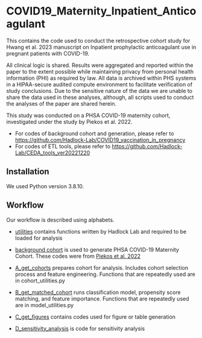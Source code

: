# COVID19_Maternity_Inpatient_Anticoagulant

This contains the code used to conduct the retrospective cohort study for Hwang et al. 2023 manuscript on Inpatient prophylactic anticoagulant use in pregnant patients with COVID-19. 

All clinical logic is shared. Results were aggregated and reported within the paper to the extent possible while maintaining privacy from personal health information (PHI) as required by law. All data is archived within PHS systems in a HIPAA-secure audited compute environment to facilitate verification of study conclusions. Due to the sensitive nature of the data we are unable to share the data used in these analyses, although, all scripts used to conduct the analyses of the paper are shared herein. 

This study was conducted on a PHSA COVID-19 maternity cohort, investigated under the study by Piekos et al. 2022. 
* For codes of background cohort and generation, please refer to https://github.com/Hadlock-Lab/COVID19_vaccination_in_pregnancy 
* For codes of ETL tools, please refer to https://github.com/Hadlock-Lab/CEDA_tools_ver20221220

## Installation
We used Python version 3.8.10. 

## Workflow 
Our workflow is described using alphabets. 

- [utilities](https://github.com/Hadlock-Lab/COVID19_Maternity_Inpatient_Anticoagulant/tree/main/utilities) contains functions written by Hadlock Lab and required to be loaded for analysis   

- [background cohort](https://github.com/Hadlock-Lab/COVID19_Maternity_Inpatient_Anticoagulant/tree/main/background_cohorts) is used to generate PHSA COVID-19 Maternity Cohort. These codes were from [Piekos et al. 2022](https://github.com/Hadlock-Lab/COVID19_vaccination_in_pregnancy) 

- [A_get_cohorts](https://github.com/Hadlock-Lab/COVID19_Maternity_Inpatient_Anticoagulant/tree/main/A_get_cohorts) prepares cohort for analysis. Includes cohort selection process and feature engineering. Functions that are repeatedly used are in cohort_utilities.py

- [B_get_matched_cohort](https://github.com/Hadlock-Lab/COVID19_Maternity_Inpatient_Anticoagulant/tree/main/B_get_matched_cohort) runs classification model, propensity score matching, and feature importance. Functions that are repeatedly used are in model_utilities.py

- [C_get_figures](https://github.com/Hadlock-Lab/COVID19_Maternity_Inpatient_Anticoagulant/tree/main/C_get_figures) contains codes used for figure or table generation 

- [D_sensitivity_analysis](https://github.com/Hadlock-Lab/COVID19_Maternity_Inpatient_Anticoagulant/blob/main/D_sensitivity_analysis.py) is code for sensitivity analysis 

